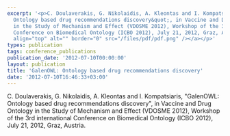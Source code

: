 ```yaml
---
excerpt: '<p>C. Doulaverakis, G. Nikolaidis, A. Kleontas and I. Kompatsiaris, &quot;GalenOWL:
  Ontology based drug recommendations discovery&quot;, in Vaccine and Drug Ontology
  in the Study of Mechanism and Effect (VDOSME 2012), Workshop of the 3rd international
  Conference on Biomedical Ontology (ICBO 2012), July 21, 2012, Graz, Austria.<a href="/files/ICBO-2012-VDOSME-GalenOWL.pdf"><img
  align="top" alt="" border="0" src="/files/pdf/pdf.png" /></a></p>'
types: publication
tags: conference_publications
publication_date: '2012-07-10T00:00:00'
layout: publication
title: 'GalenOWL: Ontology based drug recommendations discovery'
date: '2012-07-10T16:46:33+03:00'
---
```

<p>C. Doulaverakis, G. Nikolaidis, A. Kleontas and I. Kompatsiaris, &quot;GalenOWL: Ontology based drug recommendations discovery&quot;, in Vaccine and Drug Ontology in the Study of Mechanism and Effect (VDOSME 2012), Workshop of the 3rd international Conference on Biomedical Ontology (ICBO 2012), July 21, 2012, Graz, Austria.<a href="/files/ICBO-2012-VDOSME-GalenOWL.pdf"><img align="top" alt="" border="0" src="/files/pdf/pdf.png" /></a></p>
